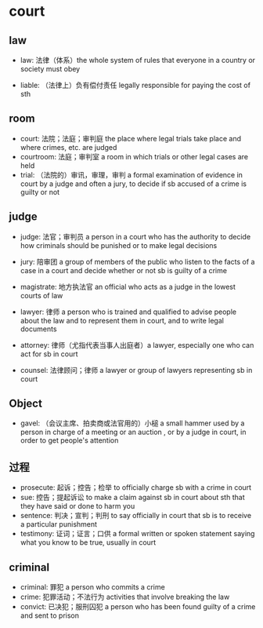 # court

## law

- law: 法律（体系）the whole system of rules that everyone in a country or society must obey

- liable: （法律上）负有偿付责任 legally responsible for paying the cost of sth

## room

- court: 法院；法庭；审判庭 the place where legal trials take place and where crimes, etc. are judged
- courtroom: 法庭；审判室 a room in which trials or other legal cases are held
- trial: （法院的）审讯，审理，审判 a formal examination of evidence in court by a judge and often a jury, to decide if sb accused of a crime is guilty or not

## judge


- judge: 法官；审判员 a person in a court who has the authority to decide how criminals should be punished or to make legal decisions
- jury: 陪审团 a group of members of the public who listen to the facts of a case in a court and decide whether or not sb is guilty of a crime
- magistrate: 地方执法官 an official who acts as a judge in the lowest courts of law

- lawyer: 律师 a person who is trained and qualified to advise people about the law and to represent them in court, and to write legal documents
- attorney: 律师（尤指代表当事人出庭者）a lawyer, especially one who can act for sb in court
- counsel: 法律顾问；律师 a lawyer or group of lawyers representing sb in court

## Object

- gavel: （会议主席、拍卖商或法官用的）小槌 a small hammer used by a person in charge of a meeting or an auction , or by a judge in court, in order to get people's attention

## 过程

- prosecute: 起诉；控告；检举 to officially charge sb with a crime in court
- sue: 控告；提起诉讼 to make a claim against sb in court about sth that they have said or done to harm you
- sentence: 判决；宣判；判刑 to say officially in court that sb is to receive a particular punishment
- testimony: 证词；证言；口供 a formal written or spoken statement saying what you know to be true, usually in court

## criminal

- criminal: 罪犯 a person who commits a crime
- crime: 犯罪活动；不法行为 activities that involve breaking the law
- convict: 已决犯；服刑囚犯 a person who has been found guilty of a crime and sent to prison







